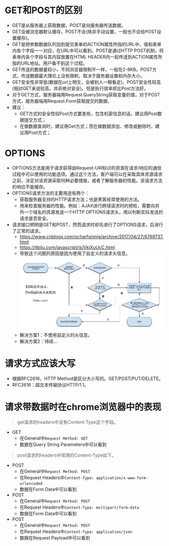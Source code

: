 # GET和POST的区别
* GET是从服务器上获取数据，POST是向服务器传送数据。
* GET会被浏览器默认缓存，POST不会(除非手动设置，一般也不会给POST设置缓存)。
* GET是把参数数据队列加到提交表单的ACTION属性所指的URL中，值和表单内各个字段一一对应，在URL中可以看到。POST是通过HTTP POST机制，将表单内各个字段与其内容放置在HTML HEADER内一起传送到ACTION属性所指的URL地址。用户看不到这个过程。
* GET传送的数据量较小，不同浏览器限制不一样，一般在2-8KB。POST方式，传送数据最大理论上没有限制，取决于服务器设置和内存大小。
* GET安全性非常低(数据在url上明文，会被别人一眼看走)，POST安全性较高(相对GET来说较高，并非绝对安全)。但是执行效率却比Post方法好。
* 对于GET方式，服务器端用Request.QueryString获取变量的值，对于POST方式，服务器端用Request.Form获取提交的数据。
* 建议：
    - GET方式的安全性较Post方式要差些，包含机密信息的话，建议用Post数据提交方式；
    - 在做数据查询时，建议用Get方式；而在做数据添加、修改或删除时，建议用Post方式；

# OPTIONS
* OPTIONS方法是用于请求获得由Request-URI标识的资源在请求/响应的通信过程中可以使用的功能选项。通过这个方法，客户端可以在采取具体资源请求之前，决定对该资源采取何种必要措施，或者了解服务器的性能。该请求方法的响应不能缓存。
* OPTIONS请求方法的主要用途有两个：
    - 获取服务器支持的HTTP请求方法；也是黑客经常使用的方法。
    - 用来检查服务器的性能。例如：AJAX进行跨域请求时的预检，需要向另外一个域名的资源发送一个HTTP OPTIONS请求头，用以判断实际发送的请求是否安全。
* 请求接口明明是GET和POST，然而请求时却先进行了OPTIONS请求，后进行了正常的请求。
    - https://www.cnblogs.com/scharfsinnig/archive/2017/04/27/6769737.html
    - https://itbilu.com/javascript/js/VkiXuUcC.html
    - 导致这个问题的原因是因为使用了自定义的请求头信息。
    ![图片加载中...](./images/1.png)
    - 解决方案1：不使用自定义的头信息。
    - 解决方案2：待续...

# 请求方式应该大写
* 根据RFC2616，HTTP Method是区分大小写的。GET/POST/PUT/DELETE。
* RFC2616：超文本传输协议HTTP/1.1。

# 请求带数据时在chrome浏览器中的表现
> get请求的headers中没有Content-Type这个字段。
* GET
    - 在General中```Request Method: GET```
    - 数据在Query String Parameters中可以看到
> post请求的headers中常用的Content-Type如下。
* POST
    - 在General中```Request Method: POST```
    - 在Request Headers中```Content-Type: application/x-www-form-urlencoded```
    - 数据在Form Data中可以看到
* POST
    - 在General中```Request Method: POST```
    - 在Request Headers中```Content-Type: multipart/form-data```
    - 数据在Form Data中可以看到
* POST
    - 在General中```Request Method: POST```
    - 在Request Headers中```Content-Type: application/json```
    - 数据在Request Payload中可以看到

